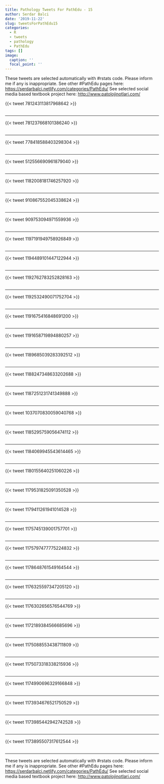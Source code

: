 ```yaml
---
title: Pathology Tweets For PathEdu - 15
author: Serdar Balci
date: '2019-11-22'
slug: tweetsForPathEdu15
categories:
  - R
  - tweets
  - pathology
  - PathEdu
tags: []
image:
  caption: ''
  focal_point: ''
---
```



These tweets are selected automatically with #rstats code. Please inform me if any is inappropriate.
See other #PathEdu pages here: https://serdarbalci.netlify.com/categories/PathEdu/ 
See selected social media based textbook project here: http://www.patolojinotlari.com/

{{< tweet 781243113817968642 >}}
<br>
<br>
<hr>
{{< tweet 781237668101386240 >}}
<br>
<br>
<hr>
{{< tweet 778418588403298304 >}}
<br>
<br>
<hr>
{{< tweet 512556690961879040 >}}
<br>
<br>
<hr>
{{< tweet 1182008181746257920 >}}
<br>
<br>
<hr>
{{< tweet 910867552045338624 >}}
<br>
<br>
<hr>
{{< tweet 909753094971559936 >}}
<br>
<br>
<hr>
{{< tweet 1197191949758926849 >}}
<br>
<br>
<hr>
{{< tweet 1194489101447122944 >}}
<br>
<br>
<hr>
{{< tweet 1192762783252828163 >}}
<br>
<br>
<hr>
{{< tweet 1192532490071752704 >}}
<br>
<br>
<hr>
{{< tweet 1191675416848691200 >}}
<br>
<br>
<hr>
{{< tweet 1191658719894880257 >}}
<br>
<br>
<hr>
{{< tweet 1189685039283392512 >}}
<br>
<br>
<hr>
{{< tweet 1188247348633202688 >}}
<br>
<br>
<hr>
{{< tweet 1187251231741349888 >}}
<br>
<br>
<hr>
{{< tweet 1037070830059040768 >}}
<br>
<br>
<hr>
{{< tweet 1185295759056474112 >}}
<br>
<br>
<hr>
{{< tweet 1184069945543614465 >}}
<br>
<br>
<hr>
{{< tweet 1180155640251060226 >}}
<br>
<br>
<hr>
{{< tweet 1179531825091350528 >}}
<br>
<br>
<hr>
{{< tweet 1179411261941014528 >}}
<br>
<br>
<hr>
{{< tweet 1175745139001757701 >}}
<br>
<br>
<hr>
{{< tweet 1175797477775224832 >}}
<br>
<br>
<hr>
{{< tweet 1178648761549164544 >}}
<br>
<br>
<hr>
{{< tweet 1176325597347205120 >}}
<br>
<br>
<hr>
{{< tweet 1176302656576544769 >}}
<br>
<br>
<hr>
{{< tweet 1172189384566685696 >}}
<br>
<br>
<hr>
{{< tweet 1175088553438711809 >}}
<br>
<br>
<hr>
{{< tweet 1175073318338215936 >}}
<br>
<br>
<hr>
{{< tweet 1174990696329166848 >}}
<br>
<br>
<hr>
{{< tweet 1173934676521750529 >}}
<br>
<br>
<hr>
{{< tweet 1173985442942742528 >}}
<br>
<br>
<hr>
{{< tweet 1173895507317612544 >}}
<br>
<br>
<hr>


These tweets are selected automatically with #rstats code. Please inform me if any is inappropriate.
See other #PathEdu pages here: https://serdarbalci.netlify.com/categories/PathEdu/ 
See selected social media based textbook project here: http://www.patolojinotlari.com/
